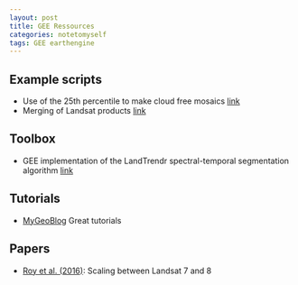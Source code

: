 ```yaml
---
layout: post
title: GEE Ressources
categories: notetomyself
tags: GEE earthengine
---
```


## Example scripts

- Use of the 25th percentile to make cloud free mosaics [link](https://code.earthengine.google.com/643c86f713c64dea1d921358b8da0530)
- Merging of Landsat products [link](https://code.earthengine.google.com/62e1d22b56a11404dbfdbf49d6179f91)


## Toolbox
- GEE implementation of the LandTrendr spectral-temporal segmentation algorithm [link](https://github.com/eMapR/LT-GEE)

## Tutorials
- [MyGeoBlog](https://mygeoblog.com) Great tutorials

## Papers
- [Roy et al. (2016)](https://www-sciencedirect-com.ezlibproxy1.ntu.edu.sg/science/article/pii/S0034425715302455): Scaling between Landsat 7 and 8
